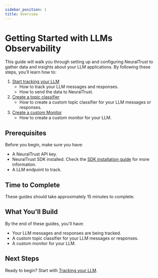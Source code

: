 ```yaml
---
sidebar_position: 1
title: Overview
---
```


# Getting Started with LLMs Observability

This guide will walk you through setting up and configuring NeuralTrust to gather data and insights about your LLM applications. By following these steps, you'll learn how to:

1. [Start tracking your LLM](./track-llm.md)
   - How to track your LLM messages and responses.
   - How to send the data to NeuralTrust.
2. [Create a topic classifier](./create-topic-classifier.md)
   - How to create a custom topic classifier for your LLM messages or responses.
3. [Create a custom Monitor](./create-custom-monitor.md)
   - How to create a custom monitor for your LLM.

## Prerequisites

Before you begin, make sure you have:

- A NeuralTrust API key.
- NeuralTrust SDK installed. Check the [SDK installation guide](docs/sdks/python-sdk/installation.md) for more information.
- A LLM endpoint to track.

## Time to Complete

These guides should take approximately 15 minutes to complete.

## What You'll Build

By the end of these guides, you'll have:

- Your LLM messages and responses are being tracked.
- A custom topic classifier for your LLM messages or responses.
- A custom monitor for your LLM.

## Next Steps

Ready to begin? Start with [Tracking your LLM](./track-llm.md). 
